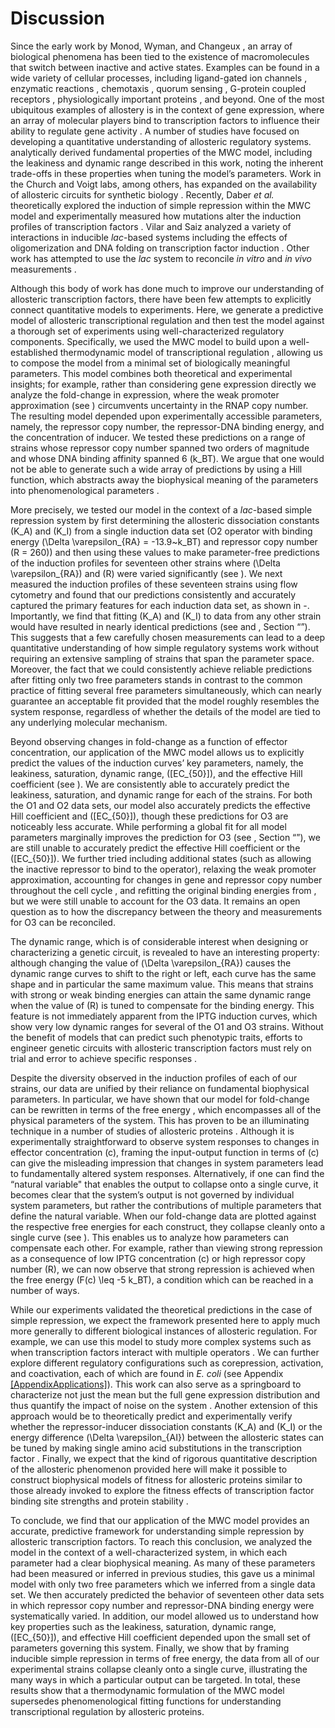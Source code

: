 # Discussion

Since the early work by Monod, Wyman, and Changeux , an array of
biological phenomena has been tied to the existence of macromolecules
that switch between inactive and active states. Examples can be found in
a wide variety of cellular processes, including ligand-gated ion
channels , enzymatic reactions , chemotaxis , quorum sensing , G-protein
coupled receptors , physiologically important proteins , and beyond. One
of the most ubiquitous examples of allostery is in the context of gene
expression, where an array of molecular players bind to transcription
factors to influence their ability to regulate gene activity . A number
of studies have focused on developing a quantitative understanding of
allosteric regulatory systems.  analytically derived fundamental
properties of the MWC model, including the leakiness and dynamic range
described in this work, noting the inherent trade-offs in these
properties when tuning the model’s parameters. Work in the Church and
Voigt labs, among others, has expanded on the availability of allosteric
circuits for synthetic biology . Recently, Daber *et al.* theoretically
explored the induction of simple repression within the MWC model  and
experimentally measured how mutations alter the induction profiles of
transcription factors . Vilar and Saiz analyzed a variety of
interactions in inducible *lac*-based systems including the effects of
oligomerization and DNA folding on transcription factor induction .
Other work has attempted to use the *lac* system to reconcile *in vitro*
and *in vivo* measurements .

Although this body of work has done much to improve our understanding of
allosteric transcription factors, there have been few attempts to
explicitly connect quantitative models to experiments. Here, we generate
a predictive model of allosteric transcriptional regulation and then
test the model against a thorough set of experiments using
well-characterized regulatory components. Specifically, we used the MWC
model to build upon a well-established thermodynamic model of
transcriptional regulation , allowing us to compose the model from a
minimal set of biologically meaningful parameters. This model combines
both theoretical and experimental insights; for example, rather than
considering gene expression directly we analyze the fold-change in
expression, where the weak promoter approximation (see ) circumvents
uncertainty in the RNAP copy number. The resulting model depended upon
experimentally accessible parameters, namely, the repressor copy number,
the repressor-DNA binding energy, and the concentration of inducer. We
tested these predictions on a range of strains whose repressor copy
number spanned two orders of magnitude and whose DNA binding affinity
spanned 6 \(k_BT\). We argue that one would not be able to generate such
a wide array of predictions by using a Hill function, which abstracts
away the biophysical meaning of the parameters into phenomenological
parameters .

More precisely, we tested our model in the context of a *lac*-based
simple repression system by first determining the allosteric
dissociation constants \(K_A\) and \(K_I\) from a single induction data
set (O2 operator with binding energy \(\Delta
\varepsilon_{RA} = -13.9~k_BT\) and repressor copy number \(R = 260\))
and then using these values to make parameter-free predictions of the
induction profiles for seventeen other strains where
\(\Delta \varepsilon_{RA}\) and \(R\) were varied significantly (see ).
We next measured the induction profiles of these seventeen strains using
flow cytometry and found that our predictions consistently and
accurately captured the primary features for each induction data set, as
shown in -. Importantly, we find that fitting \(K_A\) and \(K_I\) to
data from any other strain would have resulted in nearly identical
predictions (see and , Section “”). This suggests that a few carefully
chosen measurements can lead to a deep quantitative understanding of how
simple regulatory systems work without requiring an extensive sampling
of strains that span the parameter space. Moreover, the fact that we
could consistently achieve reliable predictions after fitting only two
free parameters stands in contrast to the common practice of fitting
several free parameters simultaneously, which can nearly guarantee an
acceptable fit provided that the model roughly resembles the system
response, regardless of whether the details of the model are tied to any
underlying molecular mechanism.

Beyond observing changes in fold-change as a function of effector
concentration, our application of the MWC model allows us to explicitly
predict the values of the induction curves’ key parameters, namely, the
leakiness, saturation, dynamic range, \([EC_{50}]\), and the effective
Hill coefficient (see ). We are consistently able to accurately predict
the leakiness, saturation, and dynamic range for each of the strains.
For both the O1 and O2 data sets, our model also accurately predicts the
effective Hill coefficient and \([EC_{50}]\), though these predictions
for O3 are noticeably less accurate. While performing a global fit for
all model parameters marginally improves the prediction for O3 (see ,
Section “”), we are still unable to accurately predict the effective
Hill coefficient or the \([EC_{50}]\). We further tried including
additional states (such as allowing the inactive repressor to bind to
the operator), relaxing the weak promoter approximation, accounting for
changes in gene and repressor copy number throughout the cell cycle ,
and refitting the original binding energies from , but we were still
unable to account for the O3 data. It remains an open question as to how
the discrepancy between the theory and measurements for O3 can be
reconciled.

The dynamic range, which is of considerable interest when designing or
characterizing a genetic circuit, is revealed to have an interesting
property: although changing the value of \(\Delta \varepsilon_{RA}\)
causes the dynamic range curves to shift to the right or left, each
curve has the same shape and in particular the same maximum value. This
means that strains with strong or weak binding energies can attain the
same dynamic range when the value of \(R\) is tuned to compensate for
the binding energy. This feature is not immediately apparent from the
IPTG induction curves, which show very low dynamic ranges for several of
the O1 and O3 strains. Without the benefit of models that can predict
such phenotypic traits, efforts to engineer genetic circuits with
allosteric transcription factors must rely on trial and error to achieve
specific responses .

Despite the diversity observed in the induction profiles of each of our
strains, our data are unified by their reliance on fundamental
biophysical parameters. In particular, we have shown that our model for
fold-change can be rewritten in terms of the free energy , which
encompasses all of the physical parameters of the system. This has
proven to be an illuminating technique in a number of studies of
allosteric proteins . Although it is experimentally straightforward to
observe system responses to changes in effector concentration \(c\),
framing the input-output function in terms of \(c\) can give the
misleading impression that changes in system parameters lead to
fundamentally altered system responses. Alternatively, if one can find
the “natural variable" that enables the output to collapse onto a single
curve, it becomes clear that the system’s output is not governed by
individual system parameters, but rather the contributions of multiple
parameters that define the natural variable. When our fold-change data
are plotted against the respective free energies for each construct,
they collapse cleanly onto a single curve (see ). This enables us to
analyze how parameters can compensate each other. For example, rather
than viewing strong repression as a consequence of low IPTG
concentration \(c\) or high repressor copy number \(R\), we can now
observe that strong repression is achieved when the free energy
\(F(c) \leq -5 k_BT\), a condition which can be reached in a number of
ways.

While our experiments validated the theoretical predictions in the case
of simple repression, we expect the framework presented here to apply
much more generally to different biological instances of allosteric
regulation. For example, we can use this model to study more complex
systems such as when transcription factors interact with multiple
operators . We can further explore different regulatory configurations
such as corepression, activation, and coactivation, each of which are
found in *E. coli* (see Appendix
[\[AppendixApplications\]](#AppendixApplications)). This work can also
serve as a springboard to characterize not just the mean but the full
gene expression distribution and thus quantify the impact of noise on
the system . Another extension of this approach would be to
theoretically predict and experimentally verify whether the
repressor-inducer dissociation constants \(K_A\) and \(K_I\) or the
energy difference \(\Delta \varepsilon_{AI}\) between the allosteric
states can be tuned by making single amino acid substitutions in the
transcription factor . Finally, we expect that the kind of rigorous
quantitative description of the allosteric phenomenon provided here will
make it possible to construct biophysical models of fitness for
allosteric proteins similar to those already invoked to explore the
fitness effects of transcription factor binding site strengths and
protein stability .

To conclude, we find that our application of the MWC model provides an
accurate, predictive framework for understanding simple repression by
allosteric transcription factors. To reach this conclusion, we analyzed
the model in the context of a well-characterized system, in which each
parameter had a clear biophysical meaning. As many of these parameters
had been measured or inferred in previous studies, this gave us a
minimal model with only two free parameters which we inferred from a
single data set. We then accurately predicted the behavior of seventeen
other data sets in which repressor copy number and repressor-DNA binding
energy were systematically varied. In addition, our model allowed us to
understand how key properties such as the leakiness, saturation, dynamic
range, \([EC_{50}]\), and effective Hill coefficient depended upon the
small set of parameters governing this system. Finally, we show that by
framing inducible simple repression in terms of free energy, the data
from all of our experimental strains collapse cleanly onto a single
curve, illustrating the many ways in which a particular output can be
targeted. In total, these results show that a thermodynamic formulation
of the MWC model supersedes phenomenological fitting functions for
understanding transcriptional regulation by allosteric proteins.
